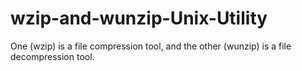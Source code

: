 # wzip-and-wunzip-Unix-Utility
One (wzip) is a file compression tool, and the other (wunzip) is a file decompression tool.
